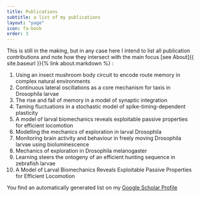 ```yaml
---
title: Publications
subtitle: a list of my publications
layout: "page"
icon: fa-book
order: 3
---
```


This is still in the making, but in any case here I intend to list all publication contributions and note how they intersect with the main focus [see About]{{ site.baseurl }}{% link about.markdown %}  : 

1. Using an insect mushroom body circuit to encode route memory in complex natural environments
2. Continuous lateral oscillations as a core mechanism for taxis in Drosophila larvae
3. The rise and fall of memory in a model of synaptic integration
4. Taming fluctuations in a stochastic model of spike-timing-dependent plasticity
5. A model of larval biomechanics reveals exploitable passive properties for efficient locomotion
6. Modelling the mechanics of exploration in larval Drosophila
7. Monitoring brain activity and behaviour in freely moving Drosophila larvae using bioluminescence
8. Mechanics of exploration in Drosophila melanogaster
9. Learning steers the ontogeny of an efficient hunting sequence in zebrafish larvae
10. A Model of Larval Biomechanics Reveals Exploitable Passive Properties for Efficient Locomotion

You find an automatically generated list on my [Google Scholar Profile](https://scholar.google.com/citations?user=OXF6PlUAAAAJ&hl=en&oi=ao)
